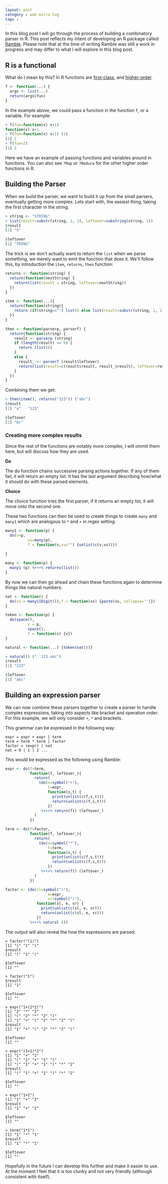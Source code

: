 ```yaml
---
layout: post
category : web micro log
tags : 
---
```


In this blog post I will go through the process of building a combinatory parser in R. This post reflects
my intent of developing an R package called [Ramble](https://github.com/chappers/Ramble). Please note that at the time of writing
Ramble was still a work in progress and may differ to what I will explore in this blog post.

## R is a functional

What do I mean by this? In R functions are [first-class](http://en.wikipedia.org/wiki/First-class_function), and [higher-order](http://en.wikipedia.org/wiki/Higher-order_function). 

```r
f <- function(...) {
  args <- list(...)
  return(args$fun)
}
```

In the example above, we could pass a function in the function `f`, or a variable. For example:

```r
> f(fun=function(x) x+1)
function(x) x+1
> f(fun=function(x) x+1) (1)
[1] 2
> f(fun=2)
[1] 2
```

Here we have an example of passing functions and variables around in functions. You can also see `?Map` or `?Reduce` for the other higher order functions in R. 

## Building the Parser

When we build the parser, we want to build it up from the small parsers, eventually getting more complex. Lets start with, the easiest thing; taking the first character in the string.

```r
> string <- "STRING"
> list(result=substr(string, 1, 1), leftover=substring(string, 2))
$result
[1] "S"

$leftover
[1] "TRING"
```

The trick is we don't actually want to return the `list` when we parse something, we merely want to emit the function that does it. We'll follow this, by introduction the `item`, `returns`, `then` function:

```r
returns <- function(string) {
  return(function(nextString) {
    return(list(result = string, leftover=nextString))
  })
}

item <- function(...){
  return(function(string){
    return (if(string=="") list() else list(result=substr(string, 1, 1), leftover=substring(string, 2)))
  })
}

then <- function(parserp, parserf) {
  return(function(string) {
    result <- parserp (string)
    if (length(result) == 0) {
      return (list())
    }
    else {
      result_ <- parserf (result$leftover)
      return(list(result=c(result$result, result_$result), leftover=result_$leftover))
    }
  })
}
```

Combining them we get:

```r
> then(item(), returns("123")) ("abc")
$result
[1] "a"   "123"

$leftover
[1] "bc"
```

### Creating more complex results

Since the rest of the functions are notably more complex, I will ommit them here, but will discuss how they are used.

**Do**  

The do function chains successive parsing actions together. If any of them fail, it will return an empty list. It has the last argument describing how/what it should do with these parsed elements.

**Choice**  

The choice function tries the first parser, if it returns an empty list, it will move onto the second one.

These two functions can then be used to create things to create `many` and `many1` which are analogous to `*` and `+` in regex setting.

```r
many1 <- function(p) {
  do(v=p,
          vs=many(p),
          f = function(v,vs="") {unlist(c(v,vs))})
  
}

many <- function(p) {
  many1 (p) %+++% returns(list())
}
```

By now we can then go ahead and chain these functions again to determine things like natural numbers:

```r
nat <- function() {
  do(xs = many1(Digit()),f = function(xs) {paste(xs, collapse='')})  
}

token <- function(p) {
  do(space(),
          v = p,
          space(), 
          f = function(v) {v})
}

natural <- function(...) {token(nat())}

> natural() ("  123 abc")
$result
[1] "123"

$leftover
[1] "abc"
```

## Building an expression parser

We can now combine these parsers together to create a parser to handle complex expressions, taking into aspects like bracket and operation order. For this example, we will only consider `+`, `*` and brackets.

This grammar can be expressed in the following way:

```
expr = expr + expr | term
term = term * term | factor
factor = (expr) | nat
nat = 0 | 1 | 2 ...
```

This would be expressed as the following using Ramble:

```r
expr <- do(f=term, 
           function(f, leftover_){
             return(
               (do(s=symbol("+"),
                   t=expr,
                   function(s,t) {
                     print(unlist(c(f,s,t)))
                     return(unlist(c(f,s,t)))
                   })
                %+++% return(f)) (leftover_)
             )
           })

term <- do(f=factor, 
           function(f, leftover_){
             return(
               (do(s=symbol("*"),
                   t=term,
                   function(s,t) {
                     print(unlist(c(f,s,t)))
                     return(unlist(c(f,s,t)))
                   })
                %+++% return(f)) (leftover_)
             )
           })

factor <- (do(sl=symbol("("),
                   e=expr,
                   sr=symbol(")"),
              function(sl, e, sr) {
                print(unlist(c(sl, e, sr)))
                return(unlist(c(sl, e, sr)))
              })
           %+++% natural ())
```

The output will also reveal the how the expressions are parsed:

```
> factor("(1)")
[1] "(" "1" ")"
$result
[1] "(" "1" ")"

$leftover
[1] ""

> factor("1")
$result
[1] "1"

$leftover
[1] ""

> expr("1+(2*2)")
[1] "2" "*" "2"
[1] "(" "2" "*" "2" ")"
[1] "1" "+" "(" "2" "*" "2" ")"
$result
[1] "1" "+" "(" "2" "*" "2" ")"

$leftover
[1] ""

> expr("(1+1)*2")
[1] "1" "+" "1"
[1] "(" "1" "+" "1" ")"
[1] "(" "1" "+" "1" ")" "*" "2"
$result
[1] "(" "1" "+" "1" ")" "*" "2"

$leftover
[1] ""

> expr("1+2")
[1] "1" "+" "2"
$result
[1] "1" "+" "2"

$leftover
[1] ""

> term("1*1")
[1] "1" "*" "1"
$result
[1] "1" "*" "1"

$leftover
[1] ""
```

Hopefully in the future I can develop this further and make it easier to use. At the moment I feel that it is too clunky and not very friendly (although consistent with itself).










